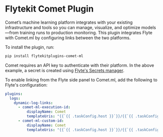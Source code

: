# Flytekit Comet Plugin

Comet’s machine learning platform integrates with your existing infrastructure and tools so you can manage, visualize, and optimize models—from training runs to production monitoring. This plugin integrates Flyte with Comet.ml by configuring links between the two platforms.

To install the plugin, run:

```bash
pip install flytekitplugins-comet-ml
```

Comet requires an API key to authenticate with their platform. In the above example, a secret is created using
[Flyte's Secrets manager](https://docs.flyte.org/en/latest/user_guide/productionizing/secrets.html).

To enable linking from the Flyte side panel to Comet.ml, add the following to Flyte's configuration:

```yaml
plugins:
  logs:
    dynamic-log-links:
      - comet-ml-execution-id:
          displayName: Comet
          templateUris: "{{`{{ .taskConfig.host }}`}}/{{`{{ .taskConfig.workspace }}`}}/{{`{{ .taskConfig.project_name }}`}}/{{`{{ .hostname | replace '-' '' }}`}}{{`{{ .taskConfig.link_suffix }}`}}"
      - comet-ml-custom-id:
          displayName: Comet
          templateUris: "{{`{{ .taskConfig.host }}`}}/{{`{{ .taskConfig.workspace }}`}}/{{`{{ .taskConfig.project_name }}`}}/{{`{{ .taskConfig.experiment_key }}`}}"
```

